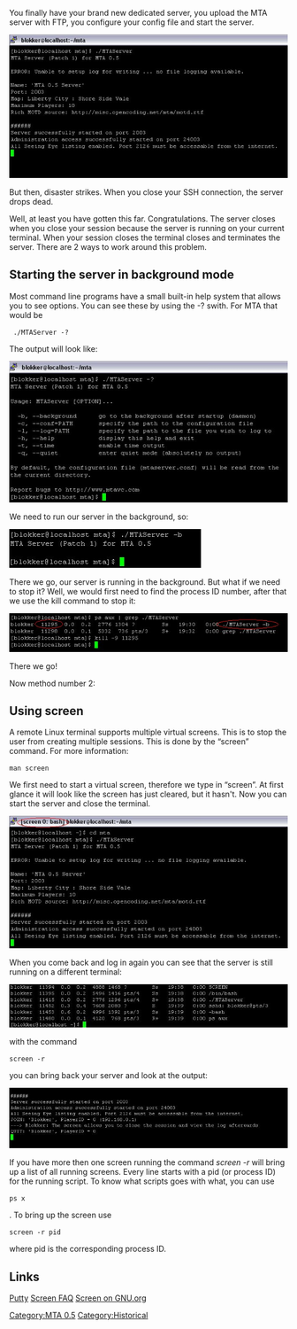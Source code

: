 You finally have your brand new dedicated server, you upload the MTA server with FTP, you configure your config file and start the server.

![05-ssh-normal.jpg](/images/05-ssh-normal.jpg)

But then, disaster strikes. When you close your SSH connection, the server drops dead.

Well, at least you have gotten this far. Congratulations. The server closes when you close your session because the server is running on your current terminal. When your session closes the terminal closes and terminates the server. There are 2 ways to work around this problem.

Starting the server in background mode
--------------------------------------

Most command line programs have a small built-in help system that allows you to see options. You can see these by using the -? swith. For MTA that would be

     ./MTAServer -? 

The output will look like:

![05-SSH-Help.jpg](/images/05-ssh-help.jpg)

We need to run our server in the background, so:

![05-SSH-background.jpg](/images/05-ssh-background.jpg)

There we go, our server is running in the background. But what if we need to stop it? Well, we would first need to find the process ID number, after that we use the kill command to stop it:

![05-SSH-kill.jpg](/images/05-ssh-kill.jpg)

There we go!

Now method number 2:

Using screen
------------

A remote Linux terminal supports multiple virtual screens. This is to stop the user from creating multiple sessions. This is done by the “screen” command. For more information:

    man screen

We first need to start a virtual screen, therefore we type in “screen”. At first glance it will look like the screen has just cleared, but it hasn't. Now you can start the server and close the terminal.

![05-SSH-screen.jpg](/images/05-ssh-screen.jpg)

When you come back and log in again you can see that the server is still running on a different terminal:

![05-SSH-screen3.jpg](/images/05-ssh-screen3.jpg)

with the command

    screen -r

you can bring back your server and look at the output:

![05-SSH-creen2.jpg](/images/05-ssh-creen2.jpg)

If you have more then one screen running the command *screen -r* will bring up a list of all running screens. Every line starts with a pid (or process ID) for the running script. To know what scripts goes with what, you can use

    ps x

. To bring up the screen use

    screen -r pid

where pid is the corresponding process ID.

Links
-----

[Putty](http://www.chiark.greenend.org.uk/~sgtatham/putty/)
[Screen FAQ](http://www4.informatik.uni-erlangen.de/~weigert/screen-faq.html)
[Screen on GNU.org](http://www.gnu.org/software/screen/)

[Category:MTA 0.5](/docs/category-mta_0.5.md "wikilink") [Category:Historical](/docs/category-historical.md "wikilink")
